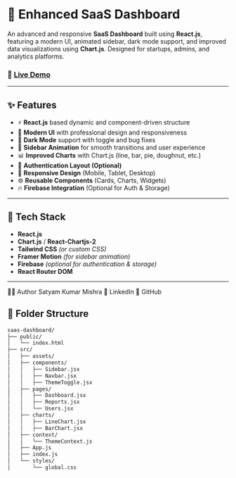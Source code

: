 # 🚀 Enhanced SaaS Dashboard

An advanced and responsive **SaaS Dashboard** built using **React.js**, featuring a modern UI, animated sidebar, dark mode support, and improved data visualizations using **Chart.js**. Designed for startups, admins, and analytics platforms.

### 🔗 [Live Demo](https://saas-dashboard-teal.vercel.app/)

---

## ✨ Features

- ⚡ **React.js** based dynamic and component-driven structure  
- 🎨 **Modern UI** with professional design and responsiveness  
- 🌙 **Dark Mode** support with toggle and bug fixes  
- 🧭 **Sidebar Animation** for smooth transitions and user experience  
- 📊 **Improved Charts** with Chart.js (line, bar, pie, doughnut, etc.)  
- 🔐 **Authentication Layout (Optional)**  
- 📱 **Responsive Design** (Mobile, Tablet, Desktop)  
- ⚙️ **Reusable Components** (Cards, Charts, Widgets)  
- 🔥 **Firebase Integration** (Optional for Auth & Storage)  

---

## 🧪 Tech Stack

- **React.js**
- **Chart.js** / **React-Chartjs-2**
- **Tailwind CSS** *(or custom CSS)*
- **Framer Motion** *(for sidebar animation)*
- **Firebase** *(optional for authentication & storage)*
- **React Router DOM**

---


👨‍💻 Author
Satyam Kumar Mishra
📌 LinkedIn
💼 GitHub 


## 📁 Folder Structure

```bash
saas-dashboard/
├── public/
│   └── index.html
├── src/
│   ├── assets/
│   ├── components/
│   │   ├── Sidebar.jsx
│   │   ├── Navbar.jsx
│   │   ├── ThemeToggle.jsx
│   ├── pages/
│   │   ├── Dashboard.jsx
│   │   ├── Reports.jsx
│   │   └── Users.jsx
│   ├── charts/
│   │   ├── LineChart.jsx
│   │   ├── BarChart.jsx
│   ├── context/
│   │   └── ThemeContext.js
│   ├── App.js
│   ├── index.js
│   └── styles/
│       └── global.css



